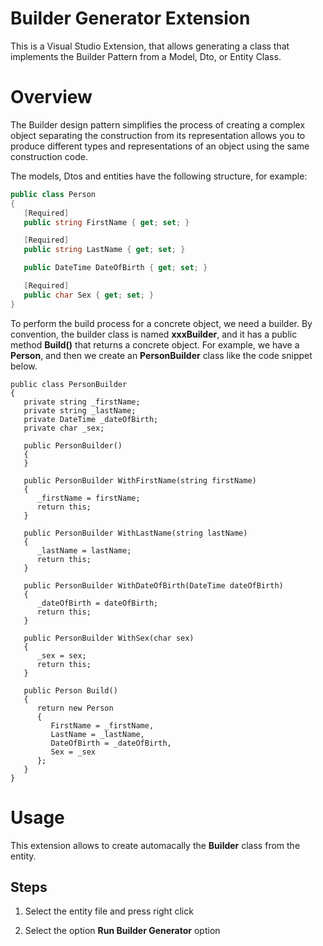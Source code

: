 # Builder Generator Extension
This is a Visual Studio Extension, that allows generating a class that implements the Builder Pattern from a Model, Dto, or Entity Class.

# Overview
The Builder design pattern simplifies the process of creating a complex object separating the construction from its representation allows you to produce different types and representations of an object using the same construction code.

The models, Dtos and entities have the following structure, for example:

```csharp
public class Person
{
   [Required]
   public string FirstName { get; set; }

   [Required]
   public string LastName { get; set; }

   public DateTime DateOfBirth { get; set; }

   [Required]
   public char Sex { get; set; }
}
```
To perform the build process for a concrete object, we need a builder. By convention, the builder class is named **xxxBuilder**, and it has a public method **Build()** that returns a concrete object. For example, we have a **Person**, and then we create an **PersonBuilder** class like the code snippet below.

```CSharp
public class PersonBuilder
{
   private string _firstName;
   private string _lastName;
   private DateTime _dateOfBirth;
   private char _sex;

   public PersonBuilder()
   {
   }

   public PersonBuilder WithFirstName(string firstName)
   {
      _firstName = firstName;
      return this;
   }

   public PersonBuilder WithLastName(string lastName)
   {
      _lastName = lastName;
      return this;
   }

   public PersonBuilder WithDateOfBirth(DateTime dateOfBirth)
   {
      _dateOfBirth = dateOfBirth;
      return this;
   }

   public PersonBuilder WithSex(char sex)
   {
      _sex = sex;
      return this;
   }

   public Person Build()
   {
      return new Person
      {
         FirstName = _firstName,
         LastName = _lastName,
         DateOfBirth = _dateOfBirth,
         Sex = _sex
      };
   }
}
```

# Usage
This extension allows to create automacally the **Builder** class from the entity.

## Steps
1. Select the entity file and press right click


2. Select the option **Run Builder Generator** option

